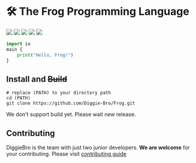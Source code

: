 # 🛠 The Frog Programming Language

<a href="./"><img src="https://img.shields.io/badge/process-Develop-red"></a>
<a href="./"><img src="https://img.shields.io/badge/build-X-green"></a>
<a href="https://www.python.org"><img src="https://img.shields.io/badge/language->=python3.6-blue"></a>
<a href="./LICENSE"><img src="https://img.shields.io/badge/LICENSE-MIT-pink"></a>
<a href="https://github.com/Diggie-Bro"><img src="https://img.shields.io/badge/DiggieBro-white"></a>

``` python
import io
main {
    print("Hello, Frog!")
}
```

## Install and ~~Build~~
```
# replace (PATH) to your directory path
cd (PATH)
git clone https://github.com/Diggie-Bro/Frog.git
```

We don't support build yet. Please wait new release.

## Contributing
DiggieBro is the team with just two junior developers. **We are welcome** for your contributing.
Please visit [contributing guide](./CONTRIBUTING.md)